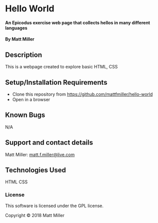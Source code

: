 # Hello World

#### An Epicodus exercise web page that collects hellos in many different languages

#### By Matt Miller

## Description

This is a webpage created to explore basic HTML, CSS

## Setup/Installation Requirements

* Clone this repository from https://github.com/mattfmiller/hello-world
* Open in a browser

## Known Bugs

N/A

## Support and contact details

Matt Miller: matt.f.miller@live.com

## Technologies Used

HTML
CSS

### License

This software is licensed under the GPL license.

Copyright © 2018 Matt Miller
